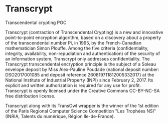 # Transcrypt
Transcendental crypting POC 

Transcrypt (contraction of Transcendental Crypting) is a new and innovative point-to-point encryption algorithm, based on a discovery about a property of the transcendental number Pi, in 1995, by the French-Canadian mathematician Simon Plouffe. 
Among the five criteria (confidentiality, integrity, availability, non-repudiation and authentication) of the security of an information system, Transcrypt only addresses confidentiality. 
The Transcrypt transcendental encryption principle is the subject of a Soleau envelope deposit by Miss Alex-Pauline Poudade (national deposit number: DSO2017001085 and deposit reference 260819711812005332017) at the National Institute of Industrial Property (INPI) since February 2, 2017. Its explicit and written authorization is required for any use for profit.
Transcrypt is openly licensed under the Creative Commons CC-BY-NC-SA free distribution license.

Transcrypt along with its TransOwl wrapper is the winner of the 1st edition of the Paris Regional Computer Science Competition "Les Trophées NSI" (INRIA, Talents du numérique, Région Ile-de-France).
